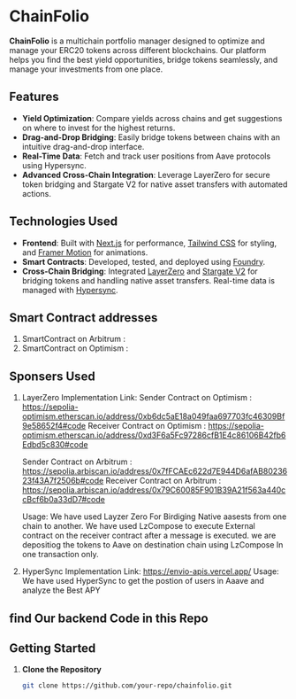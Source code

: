 # ChainFolio

**ChainFolio** is a multichain portfolio manager designed to optimize and manage your ERC20 tokens across different blockchains. Our platform helps you find the best yield opportunities, bridge tokens seamlessly, and manage your investments from one place.

## Features

- **Yield Optimization**: Compare yields across chains and get suggestions on where to invest for the highest returns.
- **Drag-and-Drop Bridging**: Easily bridge tokens between chains with an intuitive drag-and-drop interface.
- **Real-Time Data**: Fetch and track user positions from Aave protocols using Hypersync.
- **Advanced Cross-Chain Integration**: Leverage LayerZero for secure token bridging and Stargate V2 for native asset transfers with automated actions.

## Technologies Used

- **Frontend**: Built with [Next.js](https://nextjs.org/) for performance, [Tailwind CSS](https://tailwindcss.com/) for styling, and [Framer Motion](https://www.framer.com/api/motion/) for animations.
- **Smart Contracts**: Developed, tested, and deployed using [Foundry](https://github.com/gakonst/foundry).
- **Cross-Chain Bridging**: Integrated [LayerZero](https://layerzero.network/) and [Stargate V2](https://stargate.finance/) for bridging tokens and handling native asset transfers. Real-time data is managed with [Hypersync](https://hypersync.xyz/).

## Smart Contract addresses

1. SmartContract on Arbitrum :
2. SmartContract on Optimism :

## Sponsers Used

1. LayerZero
   Implementation Link:
   Sender Contract on Optimism : https://sepolia-optimism.etherscan.io/address/0xb6dc5aE18a049faa697703fc46309Bf9e58652f4#code
   Receiver Contract on Optimism : https://sepolia-optimism.etherscan.io/address/0xd3F6a5Fc97286cfB1E4c86106B42fb6Edbd5c830#code

   Sender Contract on Arbitrum : https://sepolia.arbiscan.io/address/0x7fFCAEc622d7E944D6afAB8023623f43A7f2506b#code
   Receiver Contract on Arbitrum : https://sepolia.arbiscan.io/address/0x79C60085F901B39A21f563a440ccBcf6b0a33dD7#code
   
   Usage:
   We have used Layzer Zero For Birdiging Native aasests from one chain to another.
   We have used LzCompose to execute External contract on the receiver contract after a message is executed.
   we are depositiog the tokens to Aave on destination chain using LzCompose In one transaction only.


2. HyperSync
   Implementation Link: https://envio-apis.vercel.app/
   Usage: 
   We have used HyperSync to get the postion of users in Aaave 
   and analyze the Best APY

## find Our backend Code in this Repo

## Getting Started

1. **Clone the Repository**
   ```bash
   git clone https://github.com/your-repo/chainfolio.git
   ```
